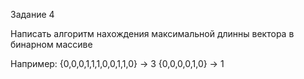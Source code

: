 Задание 4 

Написать алгоритм нахождения максимальной длинны вектора в бинарном массиве

Например:
{0,0,0,1,1,1,0,0,1,1,0} -> 3
{0,0,0,0,1,0} -> 1